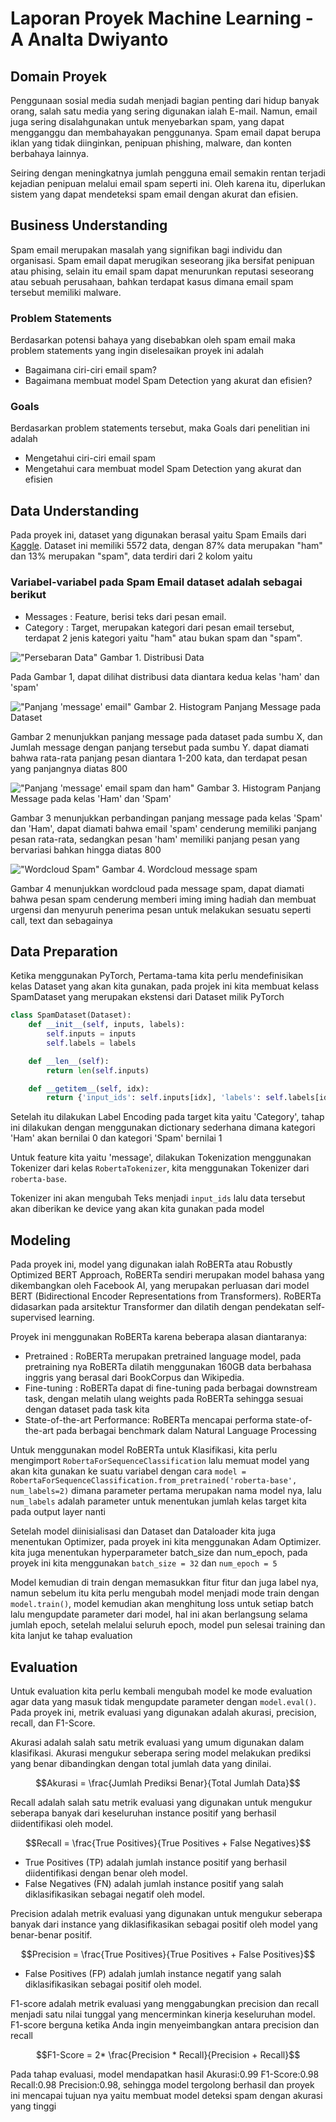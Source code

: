 # Laporan Proyek Machine Learning - A Analta Dwiyanto

## Domain Proyek

Penggunaan sosial media sudah menjadi bagian penting dari hidup banyak orang, salah satu media yang sering digunakan ialah E-mail. Namun, email juga sering disalahgunakan untuk menyebarkan spam, yang dapat mengganggu dan membahayakan penggunanya. Spam email dapat berupa iklan yang tidak diinginkan, penipuan phishing, malware, dan konten berbahaya lainnya.

Seiring dengan meningkatnya jumlah pengguna email semakin rentan terjadi kejadian penipuan melalui email spam seperti ini. Oleh karena itu, diperlukan sistem yang dapat mendeteksi spam email dengan akurat dan efisien.

## Business Understanding

Spam email merupakan masalah yang signifikan bagi individu dan organisasi. Spam email dapat merugikan seseorang jika bersifat penipuan atau phising, selain itu email spam dapat menurunkan reputasi seseorang atau sebuah perusahaan, bahkan terdapat kasus dimana email spam tersebut memiliki malware.

### Problem Statements

Berdasarkan potensi bahaya yang disebabkan oleh spam email maka problem statements yang ingin diselesaikan proyek ini adalah

- Bagaimana ciri-ciri email spam?
- Bagaimana membuat model Spam Detection yang akurat dan efisien?

### Goals

Berdasarkan problem statements tersebut, maka Goals dari penelitian ini adalah

- Mengetahui ciri-ciri email spam
- Mengetahui cara membuat model Spam Detection yang akurat dan efisien

## Data Understanding

Pada proyek ini, dataset yang digunakan berasal yaitu Spam Emails dari [Kaggle](https://www.kaggle.com/datasets/abdallahwagih/spam-emails). Dataset ini memiliki 5572 data, dengan 87% data merupakan "ham" dan 13% merupakan "spam", data terdiri dari 2 kolom yaitu

### Variabel-variabel pada Spam Email dataset adalah sebagai berikut

- Messages : Feature, berisi teks dari pesan email.
- Category : Target, merupakan kategori dari pesan email tersebut, terdapat 2 jenis kategori yaitu "ham" atau bukan spam dan "spam".

!["Persebaran Data"](images/download.png)
Gambar 1. Distribusi Data

Pada Gambar 1, dapat dilihat distribusi data diantara kedua kelas 'ham' dan 'spam'

!["Panjang 'message' email"](images/download%20(1).png)
Gambar 2. Histogram Panjang Message pada Dataset

Gambar 2 menunjukkan panjang message pada dataset pada sumbu X, dan Jumlah message dengan panjang tersebut pada sumbu Y. dapat diamati bahwa rata-rata panjang pesan diantara 1-200 kata, dan terdapat pesan yang panjangnya diatas 800

!["Panjang 'message' email spam dan ham"](images/download%20(2).png)
Gambar 3. Histogram Panjang Message pada kelas 'Ham' dan 'Spam'

Gambar 3 menunjukkan perbandingan panjang message pada kelas 'Spam' dan 'Ham', dapat diamati bahwa email 'spam' cenderung memiliki panjang pesan rata-rata, sedangkan pesan 'ham' memiliki panjang pesan yang bervariasi bahkan hingga diatas 800

!["Wordcloud Spam"](images/download%20(3).png)
Gambar 4. Wordcloud message spam

Gambar 4 menunjukkan wordcloud pada message spam, dapat diamati bahwa pesan spam cenderung memberi iming iming hadiah dan membuat urgensi dan menyuruh penerima pesan untuk melakukan sesuatu seperti call, text dan sebagainya

## Data Preparation

Ketika menggunakan PyTorch, Pertama-tama kita perlu mendefinisikan kelas Dataset yang akan kita gunakan, pada projek ini kita membuat kelass SpamDataset yang merupakan ekstensi dari Dataset milik PyTorch

```python
class SpamDataset(Dataset):
    def __init__(self, inputs, labels):
        self.inputs = inputs
        self.labels = labels

    def __len__(self):
        return len(self.inputs)

    def __getitem__(self, idx):
        return {'input_ids': self.inputs[idx], 'labels': self.labels[idx]}
```
Setelah itu dilakukan Label Encoding pada target kita yaitu 'Category', tahap ini dilakukan dengan menggunakan dictionary sederhana dimana kategori 'Ham' akan bernilai 0 dan kategori 'Spam' bernilai 1

Untuk feature kita yaitu 'message', dilakukan Tokenization menggunakan Tokenizer dari kelas `RobertaTokenizer`, kita menggunakan Tokenizer dari `roberta-base`.

Tokenizer ini akan mengubah Teks menjadi `input_ids` lalu data tersebut akan diberikan ke device yang akan kita gunakan pada model

## Modeling

Pada proyek ini, model yang digunakan ialah RoBERTa atau Robustly Optimized BERT Approach, RoBERTa sendiri merupakan model bahasa yang dikembangkan oleh Facebook AI, yang merupakan perluasan dari model BERT (Bidirectional Encoder Representations from Transformers). RoBERTa didasarkan pada arsitektur Transformer dan dilatih dengan pendekatan self-supervised learning.

Proyek ini menggunakan RoBERTa karena beberapa alasan diantaranya:

- Pretrained :  RoBERTa merupakan pretrained language model, pada pretraining nya RoBERTa dilatih menggunakan 160GB data berbahasa inggris yang berasal dari BookCorpus dan Wikipedia.
- Fine-tuning : RoBERTa dapat di fine-tuning pada berbagai downstream task, dengan melatih ulang weights pada RoBERTa sehingga sesuai dengan dataset pada task kita
- State-of-the-art  Performance: RoBERTa mencapai performa state-of-the-art pada berbagai benchmark dalam Natural Language Processing

Untuk menggunakan model RoBERTa untuk Klasifikasi, kita perlu mengimport `RobertaForSequenceClassification` lalu memuat model yang akan kita gunakan ke suatu variabel dengan cara `model = RobertaForSequenceClassification.from_pretrained('roberta-base', num_labels=2)` dimana parameter pertama merupakan nama model nya, lalu `num_labels` adalah parameter untuk menentukan jumlah kelas target kita pada output layer nanti

Setelah model diinisialisasi dan Dataset dan Dataloader kita juga menentukan Optimizer, pada proyek ini kita menggunakan Adam Optimizer. kita juga menentukan hyperparameter batch_size dan num_epoch, pada proyek ini kita menggunakan `batch_size = 32` dan `num_epoch = 5`

Model kemudian di train dengan memasukkan fitur fitur dan juga label nya, namun sebelum itu kita perlu mengubah model menjadi mode train dengan `model.train()`, model kemudian akan menghitung loss untuk setiap batch lalu mengupdate parameter dari model, hal ini akan berlangsung selama jumlah epoch, setelah melalui seluruh epoch, model pun selesai training dan kita lanjut ke tahap evaluation

## Evaluation

Untuk evaluation kita perlu kembali mengubah model ke mode evaluation agar data yang masuk tidak mengupdate parameter dengan `model.eval()`. Pada proyek ini, metrik evaluasi yang digunakan adalah akurasi, precision, recall, dan F1-Score.

Akurasi adalah salah satu metrik evaluasi yang umum digunakan dalam klasifikasi. Akurasi mengukur seberapa sering model melakukan prediksi yang benar dibandingkan dengan total jumlah data yang dinilai.

$$Akurasi = \frac{Jumlah Prediksi Benar}{Total Jumlah Data}$$

Recall adalah salah satu metrik evaluasi yang digunakan untuk mengukur seberapa banyak dari keseluruhan instance positif yang berhasil diidentifikasi oleh model.

$$Recall = \frac{True Positives}{True Positives + False Negatives}$$

- True Positives (TP) adalah jumlah instance positif yang berhasil diidentifikasi dengan benar oleh model.
- False Negatives (FN) adalah jumlah instance positif yang salah diklasifikasikan sebagai negatif oleh model.

Precision adalah metrik evaluasi yang digunakan untuk mengukur seberapa banyak dari instance yang diklasifikasikan sebagai positif oleh model yang benar-benar positif.

$$Precision = \frac{True Positives}{True Positives + False Positives}$$

- False Positives (FP) adalah jumlah instance negatif yang salah diklasifikasikan sebagai positif oleh model.

F1-score adalah metrik evaluasi yang menggabungkan precision dan recall menjadi satu nilai tunggal yang mencerminkan kinerja keseluruhan model. F1-score berguna ketika Anda ingin menyeimbangkan antara precision dan recall

$$F1-Score = 2* \frac{Precision * Recall}{Precision + Recall}$$

Pada tahap evaluasi, model mendapatkan hasil Akurasi:0.99 F1-Score:0.98 Recall:0.98 Precision:0.98, sehingga model tergolong berhasil dan proyek ini mencapai tujuan nya yaitu membuat model deteksi spam dengan akurasi yang tinggi
